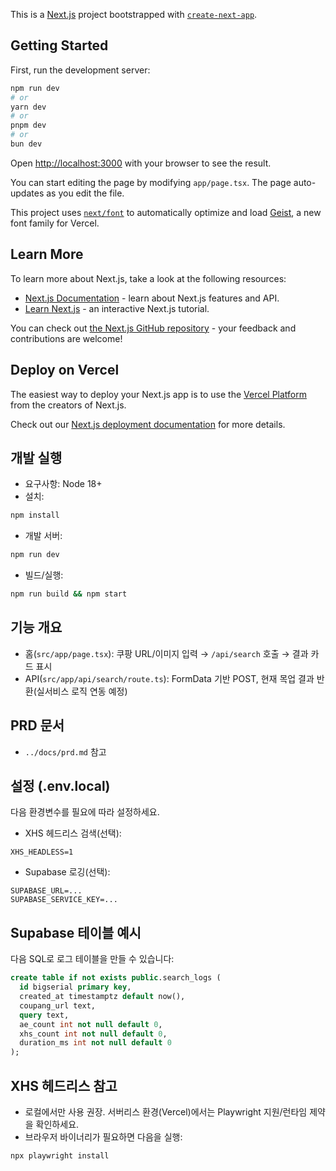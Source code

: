 This is a [Next.js](https://nextjs.org) project bootstrapped with [`create-next-app`](https://nextjs.org/docs/app/api-reference/cli/create-next-app).

## Getting Started

First, run the development server:

```bash
npm run dev
# or
yarn dev
# or
pnpm dev
# or
bun dev
```

Open [http://localhost:3000](http://localhost:3000) with your browser to see the result.

You can start editing the page by modifying `app/page.tsx`. The page auto-updates as you edit the file.

This project uses [`next/font`](https://nextjs.org/docs/app/building-your-application/optimizing/fonts) to automatically optimize and load [Geist](https://vercel.com/font), a new font family for Vercel.

## Learn More

To learn more about Next.js, take a look at the following resources:

- [Next.js Documentation](https://nextjs.org/docs) - learn about Next.js features and API.
- [Learn Next.js](https://nextjs.org/learn) - an interactive Next.js tutorial.

You can check out [the Next.js GitHub repository](https://github.com/vercel/next.js) - your feedback and contributions are welcome!

## Deploy on Vercel

The easiest way to deploy your Next.js app is to use the [Vercel Platform](https://vercel.com/new?utm_medium=default-template&filter=next.js&utm_source=create-next-app&utm_campaign=create-next-app-readme) from the creators of Next.js.

Check out our [Next.js deployment documentation](https://nextjs.org/docs/app/building-your-application/deploying) for more details.

## 개발 실행

- 요구사항: Node 18+
- 설치:
```bash
npm install
```
- 개발 서버:
```bash
npm run dev
```
- 빌드/실행:
```bash
npm run build && npm start
```

## 기능 개요
- 홈(`src/app/page.tsx`): 쿠팡 URL/이미지 입력 → `/api/search` 호출 → 결과 카드 표시
- API(`src/app/api/search/route.ts`): FormData 기반 POST, 현재 목업 결과 반환(실서비스 로직 연동 예정)

## PRD 문서
- `../docs/prd.md` 참고

## 설정 (.env.local)
다음 환경변수를 필요에 따라 설정하세요.

- XHS 헤드리스 검색(선택):
```
XHS_HEADLESS=1
```
- Supabase 로깅(선택):
```
SUPABASE_URL=...
SUPABASE_SERVICE_KEY=...
```

## Supabase 테이블 예시
다음 SQL로 로그 테이블을 만들 수 있습니다:
```sql
create table if not exists public.search_logs (
  id bigserial primary key,
  created_at timestamptz default now(),
  coupang_url text,
  query text,
  ae_count int not null default 0,
  xhs_count int not null default 0,
  duration_ms int not null default 0
);
```

## XHS 헤드리스 참고
- 로컬에서만 사용 권장. 서버리스 환경(Vercel)에서는 Playwright 지원/런타임 제약을 확인하세요.
- 브라우저 바이너리가 필요하면 다음을 실행:
```bash
npx playwright install
```
